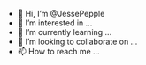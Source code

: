 - 👋 Hi, I’m @JessePepple
- 👀 I’m interested in ...
- 🌱 I’m currently learning ...
- 💞️ I’m looking to collaborate on ...
- 📫 How to reach me ...

<!---
JessePepple/JessePepple is a ✨ special ✨ repository because its `README.md` (this file) appears on your GitHub profile.
You can click the Preview link to take a look at your changes.
--->

